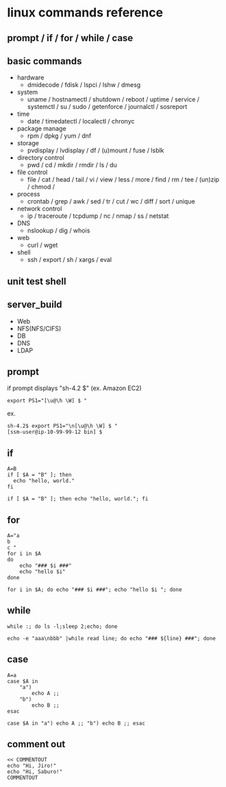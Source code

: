 # linux commands reference  
## prompt / if / for / while / case 
## basic commands
- hardware
  - dmidecode / fdisk / lspci / lshw / dmesg
- system
  - uname / hostnamectl / shutdown / reboot / uptime / service / systemctl / su / sudo / getenforce / journalctl / sosreport
- time
  - date / timedatectl / localectl / chronyc
- package manage
  - rpm / dpkg / yum / dnf
- storage
  - pvdisplay / lvdisplay / df / (u)mount / fuse / lsblk
- directory control
  - pwd / cd / mkdir / rmdir / ls / du
- file control
  - file / cat / head / tail / vi / view / less / more / find / rm / tee / (un)zip / chmod / 
- process
  - crontab / grep / awk / sed / tr / cut / wc / diff / sort / unique
- network control
  - ip / traceroute / tcpdump / nc / nmap / ss / netstat
- DNS
  - nslookup / dig / whois
- web
  - curl / wget
- shell
  - ssh / export / sh / xargs / eval
## unit test shell
## server_build
- Web
- NFS(NFS/CIFS)
- DB
- DNS
- LDAP

## prompt
if prompt displays "sh-4.2 $" (ex. Amazon EC2)  
```
export PS1="[\u@\h \W] $ "
```
ex. 
```
sh-4.2$ export PS1="\n[\u@\h \W] $ "
[ssm-user@ip-10-99-99-12 bin] $
```

## if
```
A=B
if [ $A = "B" ]; then
  echo "hello, world."
fi
```
```
if [ $A = "B" ]; then echo "hello, world."; fi

```
## for
```
A="a 
b 
c "
for i in $A
do 
    echo "### $i ###"
    echo "hello $i"
done
```
```
for i in $A; do echo "### $i ###"; echo "hello $i "; done
```
## while
```
while :; do ls -l;sleep 2;echo; done
```
```
echo -e "aaa\nbbb" |while read line; do echo "### ${line} ###"; done
```
## case
```
A=a
case $A in
    "a")
        echo A ;;
    "b")
        echo B ;;
esac
```
```
case $A in "a") echo A ;; "b") echo B ;; esac
```
## comment out
```
<< COMMENTOUT
echo "Hi, Jiro!"
echo "Hi, Saburo!"
COMMENTOUT
```
